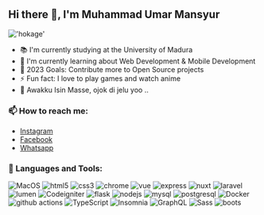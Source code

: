 ## Hi there 👋, I'm Muhammad Umar Mansyur

!['hokage'](https://media.tenor.com/7qC2jp4WPbYAAAAC/naruto-hokage.gif)

* 📚 I'm currently studying at the University of Madura
* 🌱 I'm currently learning about Web Development & Mobile Development
* 🥅 2023 Goals: Contribute more to Open Source projects
* ⚡ Fun fact: I love to play games and watch anime
* 🙈 Awakku Isin Masse, ojok di jelu yoo ..
### 📫 How to reach me: 
* [Instagram](https://www.instagram.com/muhammad_umar_mansyur/)
* [Facebook](https://www.facebook.com/muhammad_umar_mansyur)
* [Whatsapp](https://wa.me/628523139223)

### 🔧 Languages and Tools:

 <img alt="MacOS" src="https://img.shields.io/badge/-MacOS-000000?style=flat-square&logo=apple&logoColor=white" /> <img alt="html5" src="https://img.shields.io/badge/-HTML5-E34F26?style=flat-square&logo=html5&logoColor=white" /> <img alt="css3" src="https://img.shields.io/badge/-CSS3-1572B6?style=flat-square&logo=css3" /> <img alt="chrome" src="https://img.shields.io/badge/-Chrome-4285F4?style=flat-square&logo=google-chrome&logoColor=white" /> <img alt="vue" src="https://img.shields.io/badge/-VueJS-4FC08D?style=flat-square&logo=vuedotjs&logoColor=white" /> <img alt="express" src="https://img.shields.io/badge/-Express-000000?style=flat-square&logo=express&logoColor=white" /> <img alt="nuxt" src="https://img.shields.io/badge/-NuxtJS-00C58E?style=flat-square&logo=nuxtdotjs&logoColor=white" /> <img alt="laravel" src="https://img.shields.io/badge/-Laravel-FF2D20?style=flat-square&logo=laravel&logoColor=white" /> <img alt="lumen" src="https://img.shields.io/badge/-Lumen-FF2D20?style=flat-square&logo=lumen&logoColor=white" />  <img alt="Codeigniter" src="https://img.shields.io/badge/-Codeigniter-FF2D20?style=flat-square&logo=codeigniter&logoColor=white" />  <img alt="flask" src="https://img.shields.io/badge/-Flask-000000?style=flat-square&logo=flask&logoColor=white" /> <img alt="nodejs" src="https://img.shields.io/badge/-Nodejs-339933?style=flat-square&logo=nodedotjs&logoColor=white" /> <img alt="mysql" src="https://img.shields.io/badge/-MySQL-4479A1?style=flat-square&logo=mysql&logoColor=white" /> <img alt="postgresql" src="https://img.shields.io/badge/-PostgreSQL-336791?style=flat-square&logo=postgresql&logoColor=white" /> <img alt="Docker" src="https://img.shields.io/badge/-Docker-46a2f1?style=flat-square&logo=docker&logoColor=white" /> <img alt="github actions" src="https://img.shields.io/badge/-Github_Actions-2088FF?style=flat-square&logo=github-actions&logoColor=white" /> <img alt="TypeScript" src="https://img.shields.io/badge/-TypeScript-007ACC?style=flat-square&logo=typescript&logoColor=white" /> <img alt="Insomnia" src="https://img.shields.io/badge/-Insomnia-5849BE?style=flat-square&logo=insomnia&logoColor=white" /> <img alt="GraphQL" src="https://img.shields.io/badge/-GraphQL-E10098?style=flat-square&logo=graphql&logoColor=white" /> <img alt="Sass" src="https://img.shields.io/badge/-Sass-CC6699?style=flat-square&logo=sass&logoColor=white" /> <img alt="boots" src="https://img.shields.io/badge/-Bootstrap-563D7C?style=flat-square&logo=bootstrap&logoColor=white" /> 

